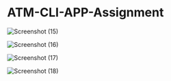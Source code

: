 # ATM-CLI-APP-Assignment

![Screenshot (15)](https://user-images.githubusercontent.com/104623086/198831362-20b06122-1225-43d0-9a59-44dc11f87877.png)


![Screenshot (16)](https://user-images.githubusercontent.com/104623086/198831365-5735cfd0-206d-48ba-9cec-e2433117e40a.png)


![Screenshot (17)](https://user-images.githubusercontent.com/104623086/198831367-24c7440e-34e2-4614-bb01-fd09a5b1046b.png)


![Screenshot (18)](https://user-images.githubusercontent.com/104623086/198831369-5356fa72-7dde-42d4-aa98-48720be44c75.png)

